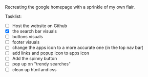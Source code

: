 Recreating the google homepage with a sprinkle of my own flair.

Tasklist:
- [ ] Host the website on Github
- [x] the search bar visuals
- [ ] buttons visuals
- [ ] footer visuals
- [ ] change the apps icon to a more accurate one (in the top nav bar)
- [ ] add links and popup icon to apps icon 
- [ ] Add the spinny button 
- [ ] pop up on "trendy searches"
- [ ] clean up html and css
